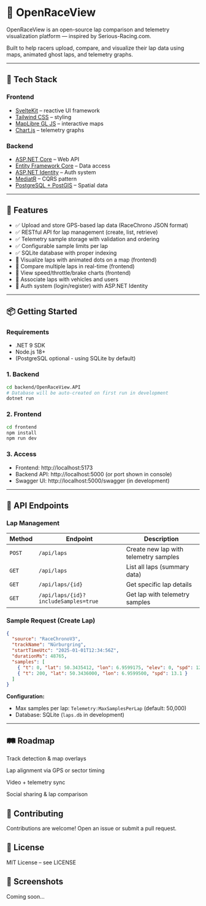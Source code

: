 # 🏁 OpenRaceView

OpenRaceView is an open-source lap comparison and telemetry visualization platform — inspired by Serious-Racing.com.

Built to help racers upload, compare, and visualize their lap data using maps, animated ghost laps, and telemetry graphs.

---

## 🔧 Tech Stack

### Frontend
- [SvelteKit](https://kit.svelte.dev/) – reactive UI framework
- [Tailwind CSS](https://tailwindcss.com/) – styling
- [MapLibre GL JS](https://maplibre.org/) – interactive maps
- [Chart.js](https://www.chartjs.org/) – telemetry graphs

### Backend
- [ASP.NET Core](https://dotnet.microsoft.com/) – Web API
- [Entity Framework Core](https://learn.microsoft.com/en-us/ef/core/) – Data access
- [ASP.NET Identity](https://learn.microsoft.com/en-us/aspnet/core/security/authentication/identity) – Auth system
- [MediatR](https://github.com/jbogard/MediatR) – CQRS pattern
- [PostgreSQL + PostGIS](https://postgis.net/) – Spatial data

---

## 🚀 Features

- ✅ Upload and store GPS-based lap data (RaceChrono JSON format)
- ✅ RESTful API for lap management (create, list, retrieve)
- ✅ Telemetry sample storage with validation and ordering
- ✅ Configurable sample limits per lap
- ✅ SQLite database with proper indexing
- 🔧 Visualize laps with animated dots on a map (frontend)
- 🔧 Compare multiple laps in real-time (frontend)
- 🔧 View speed/throttle/brake charts (frontend)
- 🔧 Associate laps with vehicles and users
- 🔧 Auth system (login/register) with ASP.NET Identity

---

## 📦 Getting Started

### Requirements
- .NET 9 SDK
- Node.js 18+
- (PostgreSQL optional - using SQLite by default)

### 1. Backend
```bash
cd backend/OpenRaceView.API
# Database will be auto-created on first run in development
dotnet run
```
### 2. Frontend
```bash
cd frontend
npm install
npm run dev
```

### 3. Access
- Frontend: http://localhost:5173
- Backend API: http://localhost:5000 (or port shown in console)
- Swagger UI: http://localhost:5000/swagger (in development)

---

## 📡 API Endpoints

### Lap Management

| Method | Endpoint | Description |
|--------|----------|-------------|
| `POST` | `/api/laps` | Create new lap with telemetry samples |
| `GET` | `/api/laps` | List all laps (summary data) |
| `GET` | `/api/laps/{id}` | Get specific lap details |
| `GET` | `/api/laps/{id}?includeSamples=true` | Get lap with telemetry samples |

### Sample Request (Create Lap)
```json
{
  "source": "RaceChronoV3",
  "trackName": "Nürburgring",
  "startTimeUtc": "2025-01-01T12:34:56Z",
  "durationMs": 48765,
  "samples": [
    { "t": 0, "lat": 50.3435412, "lon": 6.9599175, "elev": 0, "spd": 12.3 },
    { "t": 200, "lat": 50.3436000, "lon": 6.9599500, "spd": 13.1 }
  ]
}
```

**Configuration:**
- Max samples per lap: `Telemetry:MaxSamplesPerLap` (default: 50,000)
- Database: SQLite (`laps.db` in development)

---

## 🛤️ Roadmap
 Track detection & map overlays

 Lap alignment via GPS or sector timing

 Video + telemetry sync

 Social sharing & lap comparison

## 🤝 Contributing
Contributions are welcome! Open an issue or submit a pull request.

## 📄 License
MIT License – see LICENSE

## 📸 Screenshots
Coming soon...

